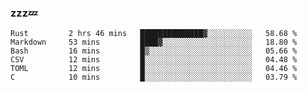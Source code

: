 ### zzz💤

<!--
**ArberSephirotheca/ArberSephirotheca** is a ✨ _special_ ✨ repository because its `README.md` (this file) appears on your GitHub profile.

Here are some ideas to get you started:

- 🌱 I’m currently learning Rust, Distributed System, and Database.
- 😄 Pronouns: He/Him
-->

<!--START_SECTION:waka-->

```text
Rust         2 hrs 46 mins   ██████████████▓░░░░░░░░░░   58.68 %
Markdown     53 mins         ████▓░░░░░░░░░░░░░░░░░░░░   18.80 %
Bash         16 mins         █▒░░░░░░░░░░░░░░░░░░░░░░░   05.66 %
CSV          12 mins         █░░░░░░░░░░░░░░░░░░░░░░░░   04.48 %
TOML         12 mins         █░░░░░░░░░░░░░░░░░░░░░░░░   04.46 %
C            10 mins         █░░░░░░░░░░░░░░░░░░░░░░░░   03.79 %
```

<!--END_SECTION:waka-->
